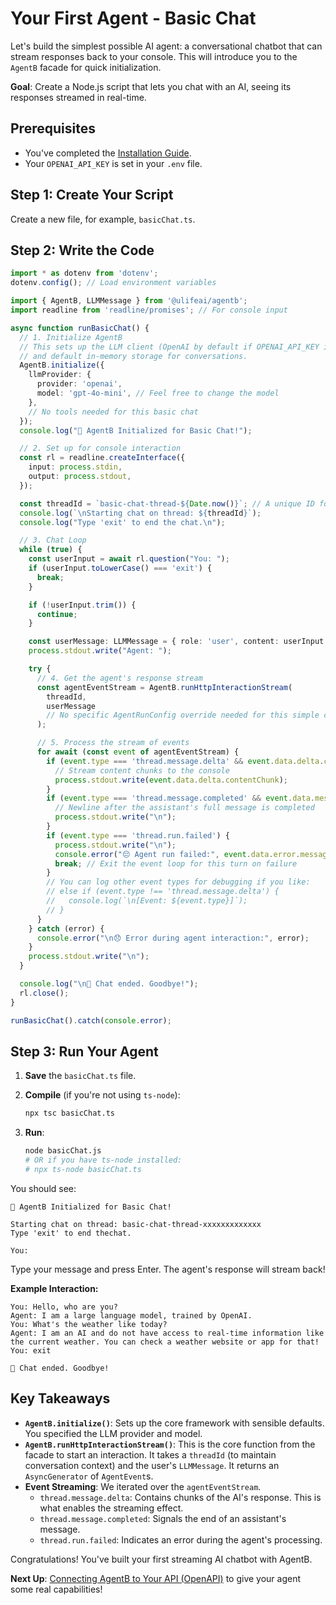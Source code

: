 # Your First Agent - Basic Chat

Let's build the simplest possible AI agent: a conversational chatbot that can stream responses back to your console. This will introduce you to the `AgentB` facade for quick initialization.

**Goal**: Create a Node.js script that lets you chat with an AI, seeing its responses streamed in real-time.

## Prerequisites

* You've completed the [Installation Guide](../01-installation.md).
* Your `OPENAI_API_KEY` is set in your `.env` file.

## Step 1: Create Your Script

Create a new file, for example, `basicChat.ts`.

## Step 2: Write the Code

```typescript
import * as dotenv from 'dotenv';
dotenv.config(); // Load environment variables

import { AgentB, LLMMessage } from '@ulifeai/agentb';
import readline from 'readline/promises'; // For console input

async function runBasicChat() {
  // 1. Initialize AgentB
  // This sets up the LLM client (OpenAI by default if OPENAI_API_KEY is set)
  // and default in-memory storage for conversations.
  AgentB.initialize({
    llmProvider: {
      provider: 'openai',
      model: 'gpt-4o-mini', // Feel free to change the model
    },
    // No tools needed for this basic chat
  });
  console.log("🤖 AgentB Initialized for Basic Chat!");

  // 2. Set up for console interaction
  const rl = readline.createInterface({
    input: process.stdin,
    output: process.stdout,
  });

  const threadId = `basic-chat-thread-${Date.now()}`; // A unique ID for this conversation
  console.log(`\nStarting chat on thread: ${threadId}`);
  console.log("Type 'exit' to end the chat.\n");

  // 3. Chat Loop
  while (true) {
    const userInput = await rl.question("You: ");
    if (userInput.toLowerCase() === 'exit') {
      break;
    }

    if (!userInput.trim()) {
      continue;
    }

    const userMessage: LLMMessage = { role: 'user', content: userInput };
    process.stdout.write("Agent: ");

    try {
      // 4. Get the agent's response stream
      const agentEventStream = AgentB.runHttpInteractionStream(
        threadId,
        userMessage
        // No specific AgentRunConfig override needed for this simple case
      );

      // 5. Process the stream of events
      for await (const event of agentEventStream) {
        if (event.type === 'thread.message.delta' && event.data.delta.contentChunk) {
          // Stream content chunks to the console
          process.stdout.write(event.data.delta.contentChunk);
        }
        if (event.type === 'thread.message.completed' && event.data.message.role === 'assistant') {
          // Newline after the assistant's full message is completed
          process.stdout.write("\n");
        }
        if (event.type === 'thread.run.failed') {
          process.stdout.write("\n");
          console.error("😔 Agent run failed:", event.data.error.message);
          break; // Exit the event loop for this turn on failure
        }
        // You can log other event types for debugging if you like:
        // else if (event.type !== 'thread.message.delta') {
        //   console.log(`\n[Event: ${event.type}]`);
        // }
      }
    } catch (error) {
      console.error("\n😞 Error during agent interaction:", error);
    }
    process.stdout.write("\n");
  }

  console.log("\n👋 Chat ended. Goodbye!");
  rl.close();
}

runBasicChat().catch(console.error);
```

## Step 3: Run Your Agent

1. **Save** the `basicChat.ts` file.
2.  **Compile** (if you're not using `ts-node`):

    ```bash
    npx tsc basicChat.ts
    ```
3.  **Run**:

    ```bash
    node basicChat.js
    # OR if you have ts-node installed:
    # npx ts-node basicChat.ts
    ```

You should see:

```
🤖 AgentB Initialized for Basic Chat!

Starting chat on thread: basic-chat-thread-xxxxxxxxxxxxx
Type 'exit' to end thechat.

You:
```

Type your message and press Enter. The agent's response will stream back!

**Example Interaction:**

```
You: Hello, who are you?
Agent: I am a large language model, trained by OpenAI.
You: What's the weather like today?
Agent: I am an AI and do not have access to real-time information like the current weather. You can check a weather website or app for that!
You: exit

👋 Chat ended. Goodbye!
```

## Key Takeaways

* **`AgentB.initialize()`**: Sets up the core framework with sensible defaults. You specified the LLM provider and model.
* **`AgentB.runHttpInteractionStream()`**: This is the core function from the facade to start an interaction. It takes a `threadId` (to maintain conversation context) and the user's `LLMMessage`. It returns an `AsyncGenerator` of `AgentEvent`s.
* **Event Streaming**: We iterated over the `agentEventStream`.
  * `thread.message.delta`: Contains chunks of the AI's response. This is what enables the streaming effect.
  * `thread.message.completed`: Signals the end of an assistant's message.
  * `thread.run.failed`: Indicates an error during the agent's processing.

Congratulations! You've built your first streaming AI chatbot with AgentB.

**Next Up**: [Connecting AgentB to Your API (OpenAPI)](02-agent-with-your-api.md) to give your agent some real capabilities!
